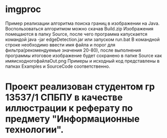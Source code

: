 # imgproc
Пример реализации алгоритма поиска границ в изображении на Java.
Воспользоваться алгоритмом можно скачав Build.zip
Изображения помещаются в папку Source, после чего программа капускается командой java -jar edgeDetection.jar или запуском run.bat
В командной строке необходимо ввести имя файла и порог для фильтра(рекомендуемые значения 20-80), после выполнения программы итоговое изображение будет сохранено в папке Source как имяисходногофайлаOut.png
Примеры и исходный код представлены в папках Examples и SourceCode соответственно.
# Проект реализован студентом гр 13537/1 СПБПУ в качестве иллюстрации к реферату по предмету "Информационные технологии".
